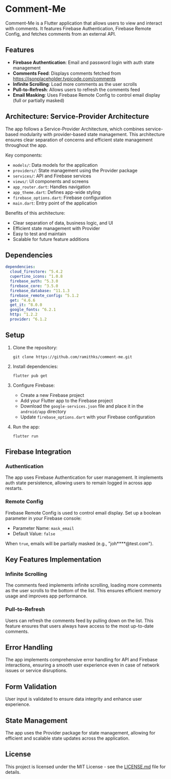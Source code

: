 # Comment-Me

Comment-Me is a Flutter application that allows users to view and interact with comments. It features Firebase Authentication, Firebase Remote Config, and fetches comments from an external API.

## Features

- **Firebase Authentication**: Email and password login with auth state management
- **Comments Feed**: Displays comments fetched from https://jsonplaceholder.typicode.com/comments
- **Infinite Scrolling**: Load more comments as the user scrolls
- **Pull-to-Refresh**: Allows users to refresh the comments feed
- **Email Masking**: Uses Firebase Remote Config to control email display (full or partially masked)

## Architecture: Service-Provider Architecture

The app follows a Service-Provider Architecture, which combines service-based modularity with provider-based state management. This architecture ensures clear separation of concerns and efficient state management throughout the app.

Key components:

- `models/`: Data models for the application
- `providers/`: State management using the Provider package
- `services/`: API and Firebase services
- `views/`: UI components and screens
- `app_router.dart`: Handles navigation
- `app_theme.dart`: Defines app-wide styling
- `firebase_options.dart`: Firebase configuration
- `main.dart`: Entry point of the application

Benefits of this architecture:
- Clear separation of data, business logic, and UI
- Efficient state management with Provider
- Easy to test and maintain
- Scalable for future feature additions

## Dependencies

```yaml
dependencies:
  cloud_firestore: ^5.4.2
  cupertino_icons: ^1.0.8
  firebase_auth: ^5.3.0
  firebase_core: ^3.5.0
  firebase_database: ^11.1.3
  firebase_remote_config: ^5.1.2
  get: ^4.6.6
  get_it: ^8.0.0
  google_fonts: ^6.2.1
  http: ^1.2.2
  provider: ^6.1.2
```

## Setup

1. Clone the repository:
   ```
   git clone https://github.com/ramithks/comment-me.git
   ```

2. Install dependencies:
   ```
   flutter pub get
   ```

3. Configure Firebase:
   - Create a new Firebase project
   - Add your Flutter app to the Firebase project
   - Download the `google-services.json` file and place it in the `android/app` directory
   - Update `firebase_options.dart` with your Firebase configuration

4. Run the app:
   ```
   flutter run
   ```

## Firebase Integration

### Authentication
The app uses Firebase Authentication for user management. It implements auth state persistence, allowing users to remain logged in across app restarts.

### Remote Config
Firebase Remote Config is used to control email display. Set up a boolean parameter in your Firebase console:

- Parameter Name: `mask_email`
- Default Value: `false`

When `true`, emails will be partially masked (e.g., "joh****@test.com").

## Key Features Implementation

### Infinite Scrolling
The comments feed implements infinite scrolling, loading more comments as the user scrolls to the bottom of the list. This ensures efficient memory usage and improves app performance.

### Pull-to-Refresh
Users can refresh the comments feed by pulling down on the list. This feature ensures that users always have access to the most up-to-date comments.

## Error Handling

The app implements comprehensive error handling for API and Firebase interactions, ensuring a smooth user experience even in case of network issues or service disruptions.

## Form Validation

User input is validated to ensure data integrity and enhance user experience.

## State Management

The app uses the Provider package for state management, allowing for efficient and scalable state updates across the application.


## License

This project is licensed under the MIT License - see the [LICENSE.md](LICENSE.md) file for details.